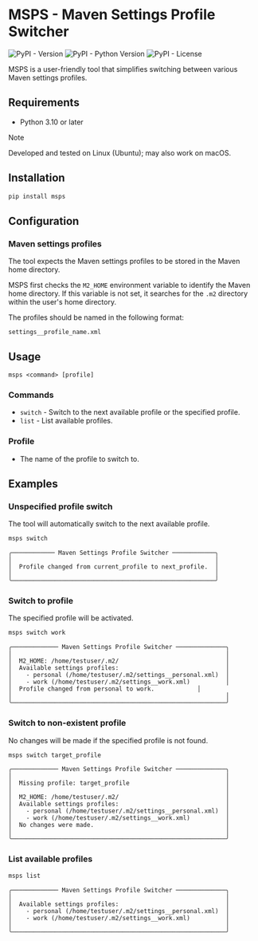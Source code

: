 # MSPS - Maven Settings Profile Switcher

![PyPI - Version](https://img.shields.io/pypi/v/msps?style=for-the-badge)
![PyPI - Python Version](https://img.shields.io/pypi/pyversions/msps?style=for-the-badge)
![PyPI - License](https://img.shields.io/pypi/l/msps?style=for-the-badge)


MSPS is a user-friendly tool that simplifies switching between various Maven settings profiles.

## Requirements

- Python 3.10 or later

> [!NOTE]
> Developed and tested on Linux (Ubuntu); may also work on macOS.

## Installation

```bash
pip install msps
```

## Configuration

### Maven settings profiles

The tool expects the Maven settings profiles to be stored in the Maven home directory.

MSPS first checks the `M2_HOME` environment variable to identify the Maven home directory. If this variable is not set, it searches for the `.m2` directory within the user's home directory.

The profiles should be named in the following format:

```plain
settings__profile_name.xml
```

## Usage

```plain
msps <command> [profile]
```

### Commands

- `switch` - Switch to the next available profile or the specified profile.
- `list` - List available profiles.

### Profile

- The name of the profile to switch to.

## Examples

### Unspecified profile switch

The tool will automatically switch to the next available profile.

```bash
msps switch
```
```plain
╭──────────── Maven Settings Profile Switcher ────────────╮
│                                                         │
│  Profile changed from current_profile to next_profile.  │
│                                                         │
╰─────────────────────────────────────────────────────────╯
```

### Switch to profile

The specified profile will be activated.

```bash
msps switch work
```
```plain
╭───────────── Maven Settings Profile Switcher ──────────────╮
│                                                            │
│  M2_HOME: /home/testuser/.m2/                              │
│  Available settings profiles:                              │
│    - personal (/home/testuser/.m2/settings__personal.xml)  │
│    - work (/home/testuser/.m2/settings__work.xml)          │
│  Profile changed from personal to work.            │
│                                                            │
╰────────────────────────────────────────────────────────────╯
```

### Switch to non-existent profile

No changes will be made if the specified profile is not found.

```bash
msps switch target_profile
```
```plain
╭───────────── Maven Settings Profile Switcher ──────────────╮
│                                                            │
│  Missing profile: target_profile                           │
│                                                            │
│  M2_HOME: /home/testuser/.m2/                              │
│  Available settings profiles:                              │
│    - personal (/home/testuser/.m2/settings__personal.xml)  │
│    - work (/home/testuser/.m2/settings__work.xml)          │
│  No changes were made.                                     │
│                                                            │
╰────────────────────────────────────────────────────────────╯
```

### List available profiles

```bash
msps list
```
```plain
╭───────────── Maven Settings Profile Switcher ──────────────╮
│                                                            │
│  Available settings profiles:                              │
│    - personal (/home/testuser/.m2/settings__personal.xml)  │
│    - work (/home/testuser/.m2/settings__work.xml)          │
│                                                            │
╰────────────────────────────────────────────────────────────╯
```
